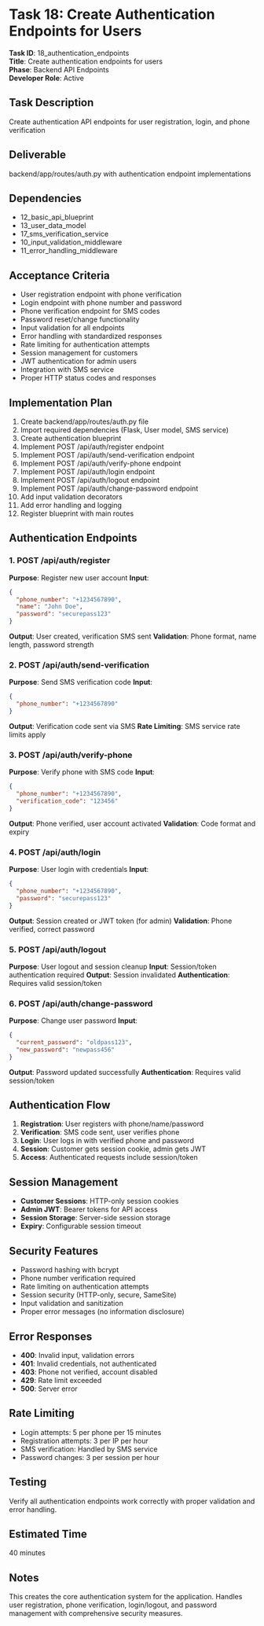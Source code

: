 # Task 18: Create Authentication Endpoints for Users

**Task ID**: 18_authentication_endpoints  
**Title**: Create authentication endpoints for users  
**Phase**: Backend API Endpoints  
**Developer Role**: Active  

## Task Description
Create authentication API endpoints for user registration, login, and phone verification

## Deliverable
backend/app/routes/auth.py with authentication endpoint implementations

## Dependencies
- 12_basic_api_blueprint
- 13_user_data_model
- 17_sms_verification_service
- 10_input_validation_middleware
- 11_error_handling_middleware

## Acceptance Criteria
- User registration endpoint with phone verification
- Login endpoint with phone number and password
- Phone verification endpoint for SMS codes
- Password reset/change functionality
- Input validation for all endpoints
- Error handling with standardized responses
- Rate limiting for authentication attempts
- Session management for customers
- JWT authentication for admin users
- Integration with SMS service
- Proper HTTP status codes and responses

## Implementation Plan
1. Create backend/app/routes/auth.py file
2. Import required dependencies (Flask, User model, SMS service)
3. Create authentication blueprint
4. Implement POST /api/auth/register endpoint
5. Implement POST /api/auth/send-verification endpoint
6. Implement POST /api/auth/verify-phone endpoint
7. Implement POST /api/auth/login endpoint
8. Implement POST /api/auth/logout endpoint
9. Implement POST /api/auth/change-password endpoint
10. Add input validation decorators
11. Add error handling and logging
12. Register blueprint with main routes

## Authentication Endpoints

### 1. POST /api/auth/register
**Purpose**: Register new user account
**Input**:
```json
{
  "phone_number": "+1234567890",
  "name": "John Doe",
  "password": "securepass123"
}
```
**Output**: User created, verification SMS sent
**Validation**: Phone format, name length, password strength

### 2. POST /api/auth/send-verification
**Purpose**: Send SMS verification code
**Input**:
```json
{
  "phone_number": "+1234567890"
}
```
**Output**: Verification code sent via SMS
**Rate Limiting**: SMS service rate limits apply

### 3. POST /api/auth/verify-phone
**Purpose**: Verify phone with SMS code
**Input**:
```json
{
  "phone_number": "+1234567890",
  "verification_code": "123456"
}
```
**Output**: Phone verified, user account activated
**Validation**: Code format and expiry

### 4. POST /api/auth/login
**Purpose**: User login with credentials
**Input**:
```json
{
  "phone_number": "+1234567890",
  "password": "securepass123"
}
```
**Output**: Session created or JWT token (for admin)
**Validation**: Phone verified, correct password

### 5. POST /api/auth/logout
**Purpose**: User logout and session cleanup
**Input**: Session/token authentication required
**Output**: Session invalidated
**Authentication**: Requires valid session/token

### 6. POST /api/auth/change-password
**Purpose**: Change user password
**Input**:
```json
{
  "current_password": "oldpass123",
  "new_password": "newpass456"
}
```
**Output**: Password updated successfully
**Authentication**: Requires valid session/token

## Authentication Flow
1. **Registration**: User registers with phone/name/password
2. **Verification**: SMS code sent, user verifies phone
3. **Login**: User logs in with verified phone and password
4. **Session**: Customer gets session cookie, admin gets JWT
5. **Access**: Authenticated requests include session/token

## Session Management
- **Customer Sessions**: HTTP-only session cookies
- **Admin JWT**: Bearer tokens for API access
- **Session Storage**: Server-side session storage
- **Expiry**: Configurable session timeout

## Security Features
- Password hashing with bcrypt
- Phone number verification required
- Rate limiting on authentication attempts
- Session security (HTTP-only, secure, SameSite)
- Input validation and sanitization
- Proper error messages (no information disclosure)

## Error Responses
- **400**: Invalid input, validation errors
- **401**: Invalid credentials, not authenticated
- **403**: Phone not verified, account disabled
- **429**: Rate limit exceeded
- **500**: Server error

## Rate Limiting
- Login attempts: 5 per phone per 15 minutes
- Registration attempts: 3 per IP per hour
- SMS verification: Handled by SMS service
- Password changes: 3 per session per hour

## Testing
Verify all authentication endpoints work correctly with proper validation and error handling.

## Estimated Time
40 minutes

## Notes
This creates the core authentication system for the application. Handles user registration, phone verification, login/logout, and password management with comprehensive security measures.